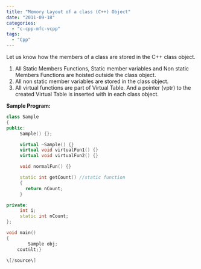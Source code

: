```yaml
---
title: "Memory Layout of a class (C++) Object"
date: "2011-09-18"
categories: 
  - "c-cpp-mfc-vcpp"
tags: 
  - "Cpp"
---
```


Let us know how the members of a class are stored in the C++ class object.

1. All Static Members Functions, Static member variables and Non static Members Functions are hoisted outside the class object.
2. All non static member variables are stored in the class object.
3. All virtual functions are part of Virtual Table. And a pointer (vptr) to the created Virtual Table is inserted with in each class object.

**Sample Program:**

```cpp
class Sample
{
public:
     Sample() {};

     virtual ~Sample() {}
     virtual void virtualFun1() {}
     virtual void virtualFun2() {}

     void normalFun() {}

     static int getCount() //static function
     {
       return nCount;
     }

private:
     int i;
     static int nCount;
};

void main()
{
        Sample obj;
    cout&lt;}

\[/source\]
